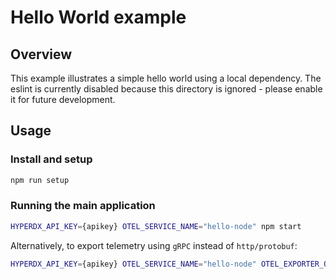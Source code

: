# Hello World example

## Overview

This example illustrates a simple hello world using a local dependency. The eslint is currently disabled because this directory is ignored - please enable it for future development.

## Usage

### Install and setup

```bash
npm run setup
```

### Running the main application

```bash
HYPERDX_API_KEY={apikey} OTEL_SERVICE_NAME="hello-node" npm start
```

Alternatively, to export telemetry using `gRPC` instead of `http/protobuf`:

```bash
HYPERDX_API_KEY={apikey} OTEL_SERVICE_NAME="hello-node" OTEL_EXPORTER_OTLP_PROTOCOL=grpc npm start
```
